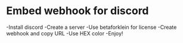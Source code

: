 # Embed webhook for discord
-Install discord
-Create a server
-Use betaforklein for license
-Create webhook and copy URL
-Use HEX color
-Enjoy!
